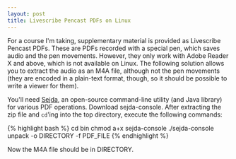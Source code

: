 ```yaml
---
layout: post
title: Livescribe Pencast PDFs on Linux
---
```


For a course I'm taking, supplementary material is provided as Livescribe Pencast PDFs. These are PDFs recorded with a special pen, which saves audio and the pen movements. However, they only work with Adobe Reader X and above, which is not available on Linux. The following solution allows you to extract the audio as an M4A file, although not the pen movements (they are encoded in a plain-text format, though, so it should be possible to write a viewer for them).

You'll need [Sejda](http://www.sejda.org/download/), an open-source command-line utility (and Java library) for various PDF operations. Download sejda-console. After extracting the zip file and `cd`'ing into the top directory, execute the following commands:


{% highlight bash %}
cd bin
chmod a+x sejda-console
./sejda-console unpack -o DIRECTORY -f PDF_FILE
{% endhighlight %}

Now the M4A file should be in DIRECTORY.
